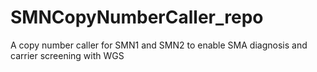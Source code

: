 # SMNCopyNumberCaller_repo
A copy number caller for SMN1 and SMN2 to enable SMA diagnosis and carrier screening with WGS
